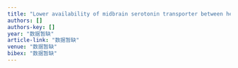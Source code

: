 ```yaml
---
title: "Lower availability of midbrain serotonin transporter between healthy subjects with and without a family history of major depressive disorder–a preliminary two-ligand SPECT study"
authors: []
authors-key: []
year: "数据暂缺"
article-link: "数据暂缺"
venue: "数据暂缺"
bibex: "数据暂缺"
---
```

